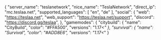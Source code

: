 {
  "server_name": "teslanetwork",
  "nice_name": "TeslaNetwork",
  "direct_ip": "mc.teslaa.net",
  "supported_languages": [
     "en",
     "de"
  ],
  "social": {
    "web": "https://teslaa.net",
    "web_support": "https://teslaa.net/support",
    "discord": "https://discord.gg/teslaa",
  },
  "gamemodes": {
    "citybuild": {
      "name": "CityBuild", 
      "color": "#FFA500",
      "versions": "1.17<*"
    },
    "survival": {
      "name": "Survival",
      "color": "#ADD8E6",
      "versions": "1.17<*"
}